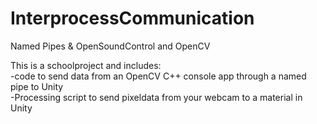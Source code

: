 # InterprocessCommunication
Named Pipes &amp; OpenSoundControl and OpenCV

This is a schoolproject and includes:</br>
-code to send data from an OpenCV C++ console app through a named pipe to Unity</br>
-Processing script to send pixeldata from your webcam to a material in Unity
